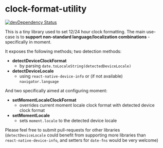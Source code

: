 # clock-format-utility
[![devDependency Status](https://david-dm.org/robertherber/clock-format-utility/dev-status.svg?style=flat)](https://david-dm.org/robertherber/clock-format-utility?type=dev)


This is a tiny library used to set 12/24 hour clock formatting.
The main use-case is to **support non-standard language/localization combinations** - specifically in moment.

It exposes the following methods; two detection methods:

- **detectDeviceClockFormat**
  - by parsing `date.toLocaleString(detectedDeviceLocale)`
- **detectDeviceLocale**
  - using `react-native-device-info` or (if not available) `navigator.language`

And two specifically aimed at configuring moment:

- **setMomentLocaleClockFormat**
  - overrides current moment locale clock format with detected device clock format
- **setMomentLocale**
  - sets `moment.locale` to the detected device locale

Please feel free to submit pull-requests for other libraries (`detectDeviceLocale` could benefit from supporting more libraries than `react-native-device-info`, and setters for `date-fns` would be very welcome)
